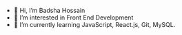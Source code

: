 - 👋 Hi, I’m Badsha Hossain
- 👀 I’m interested in Front End Development
- 🌱 I’m currently learning JavaScript, React.js, Git, MySQL.

<!---
badshab454/badshab454 is a ✨ special ✨ repository because its `README.md` (this file) appears on your GitHub profile.
You can click the Preview link to take a look at your changes.
--->
